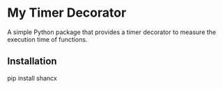 # My Timer Decorator

A simple Python package that provides a timer decorator to measure the execution time of functions.

## Installation

 
pip install shancx
 
 